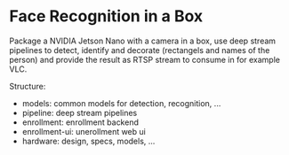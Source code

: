 # Face Recognition in a Box
Package a NVIDIA Jetson Nano with a camera in a box, use deep stream pipelines to detect, identify and decorate (rectangels and names of the person) and provide the result as RTSP stream to consume in for example VLC.

Structure:

* models: common models for detection, recognition, ...
* pipeline: deep stream pipelines
* enrollment: enrollment backend
* enrollment-ui: unerollment web ui
* hardware: design, specs, models, ... 